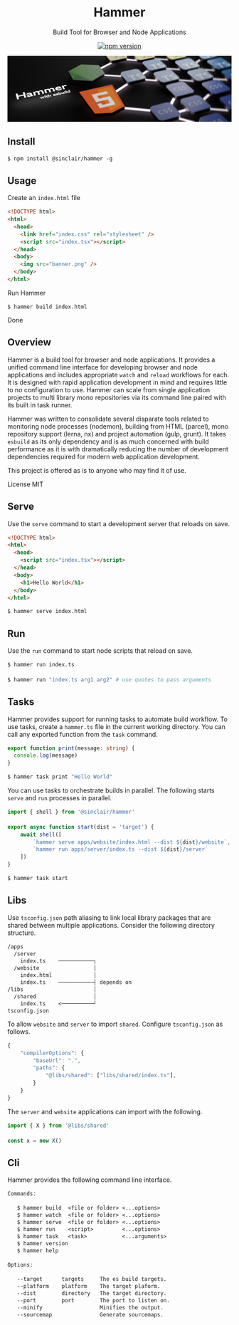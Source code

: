 <div align='center'>

<h1>Hammer</h1>

<p>Build Tool for Browser and Node Applications</p>

[![npm version](https://badge.fury.io/js/%40sinclair%2Fhammer.svg)](https://badge.fury.io/js/%40sinclair%2Fhammer)

<img src="doc/hammer.png" />

</div>

## Install

```shell
$ npm install @sinclair/hammer -g
```

## Usage

Create an `index.html` file
```html
<!DOCTYPE html>
<html>
  <head>
    <link href="index.css" rel="stylesheet" />
    <script src="index.tsx"></script>
  </head>
  <body>
    <img src="banner.png" />
  </body>
</html>
```
Run Hammer
```shell
$ hammer build index.html
```
Done

## Overview

Hammer is a build tool for browser and node applications. It provides a unified command line interface for developing browser and node applications and includes appropriate `watch` and `reload` workflows for each. It is designed with rapid application development in mind and requires little to no configuration to use. Hammer can scale from single application projects to multi library mono repositories via its command line paired with its built in task runner.

Hammer was written to consolidate several disparate tools related to monitoring node processes (nodemon), building from HTML (parcel), mono repository support (lerna, nx) and project automation (gulp, grunt). It takes `esbuild` as its only dependency and is as much concerned with build performance as it is with dramatically reducing the number of development dependencies required for modern web application development.

This project is offered as is to anyone who may find it of use.

License MIT

## Serve

Use the `serve` command to start a development server that reloads on save.

```html
<!DOCTYPE html>
<html>
  <head>
    <script src="index.tsx"></script>
  </head>
  <body>
    <h1>Hello World</h1>
  </body>
</html>
```
```bash
$ hammer serve index.html
```

## Run

Use the `run` command to start node scripts that reload on save.

```bash
$ hammer run index.ts

$ hammer run "index.ts arg1 arg2" # use quotes to pass arguments
```
## Tasks

Hammer provides support for running tasks to automate build workflow. To use tasks, create a `hammer.ts` file in the current working directory. You can call any exported function from the `task` command.

```typescript
export function print(message: string) {
  console.log(message)
}
```
```bash
$ hammer task print "Hello World"
```
You can use tasks to orchestrate builds in parallel. The following starts `serve` and `run` processes in parallel.
```typescript
import { shell } from '@sinclair/hammer'

export async function start(dist = 'target') {
    await shell([
        `hammer serve apps/website/index.html --dist ${dist}/website`,
        `hammer run apps/server/index.ts --dist ${dist}/server`
    ])
}
```
```bash
$ hammer task start
```

## Libs

Use `tsconfig.json` path aliasing to link local library packages that are shared between multiple applications. Consider the following directory structure.

```shell
/apps
  /server
    index.ts    ───────────┐
  /website                 │
    index.html             │
    index.ts    ───────────┤ depends on
/libs                      │
  /shared                  │
    index.ts    <──────────┘
tsconfig.json
```
To allow `website` and `server` to import `shared`. Configure `tsconfig.json` as follows.

```javascript
{
    "compilerOptions": {
        "baseUrl": ".",
        "paths": {
            "@libs/shared": ["libs/shared/index.ts"],
        }
    }
}
```

The `server` and `website` applications can import with the following.

```typescript
import { X } from '@libs/shared'

const x = new X()
```

## Cli

Hammer provides the following command line interface.

```
Commands:

   $ hammer build  <file or folder> <...options>
   $ hammer watch  <file or folder> <...options>
   $ hammer serve  <file or folder> <...options>
   $ hammer run    <script>         <...options>
   $ hammer task   <task>           <...arguments>
   $ hammer version
   $ hammer help

Options:

   --target      targets     The es build targets.
   --platform    platform    The target plaform.
   --dist        directory   The target directory.
   --port        port        The port to listen on.
   --minify                  Minifies the output.
   --sourcemap               Generate sourcemaps.
```
